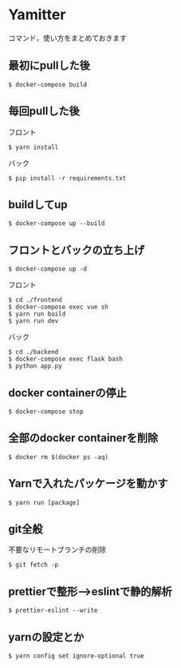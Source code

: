 # Yamitter
コマンド，使い方をまとめておきます

## 最初にpullした後
```
$ docker-compose build
```
## 毎回pullした後
フロント
```
$ yarn install
```

バック
```
$ pip install -r requirements.txt
```

## buildしてup
```
$ docker-compose up --build
```

## フロントとバックの立ち上げ
```
$ docker-compose up -d
```
フロント
```
$ cd ./frontend
$ docker-compose exec vue sh
$ yarn run build
$ yarn run dev
```
バック
```
$ cd ./backend
$ docker-compose exec flask bash
$ python app.py
```
## docker containerの停止
```
$ docker-compose stop
```

## 全部のdocker containerを削除
```
$ docker rm $(docker ps -aq)
```

## Yarnで入れたパッケージを動かす
```
$ yarn run [package]
```

## git全般
不要なリモートブランチの削除
```
$ git fetch -p
```

## prettierで整形-->eslintで静的解析
```
$ prettier-eslint --write
```

## yarnの設定とか
```
$ yarn config set ignore-optional true
```
